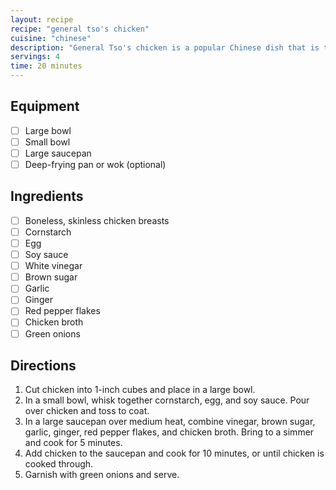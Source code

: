 ```yaml
---
layout: recipe
recipe: "general tso's chicken"
cuisine: "chinese"
description: "General Tso's chicken is a popular Chinese dish that is typically made with deep-fried chicken that is coated in a sweet and spicy sauce."
servings: 4
time: 20 minutes
---
```


## Equipment
- [ ] Large bowl
- [ ] Small bowl
- [ ] Large saucepan
- [ ] Deep-frying pan or wok (optional)

## Ingredients
- [ ] Boneless, skinless chicken breasts
- [ ] Cornstarch
- [ ] Egg
- [ ] Soy sauce
- [ ] White vinegar
- [ ] Brown sugar
- [ ] Garlic
- [ ] Ginger
- [ ] Red pepper flakes
- [ ] Chicken broth
- [ ] Green onions

## Directions
1. Cut chicken into 1-inch cubes and place in a large bowl.
2. In a small bowl, whisk together cornstarch, egg, and soy sauce. Pour over chicken and toss to coat.
3. In a large saucepan over medium heat, combine vinegar, brown sugar, garlic, ginger, red pepper flakes, and chicken broth. Bring to a simmer and cook for 5 minutes.
4. Add chicken to the saucepan and cook for 10 minutes, or until chicken is cooked through.
5. Garnish with green onions and serve.
